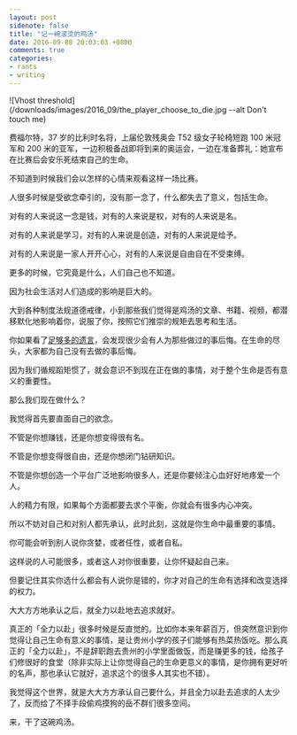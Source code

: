 ```yaml
---
layout: post
sidenote: false
title: "记一碗滚烫的鸡汤"
date: 2016-09-08 20:03:03 +0800
comments: true
categories:
- rants
- writing
---
```


![Vhost threshold](/downloads/images/2016_09/the_player_choose_to_die.jpg --alt Don't touch me)

费福尔特，37 岁的比利时名将，上届伦敦残奥会 T52 级女子轮椅短跑 100 米冠军和 200 米的亚军，一边积极备战即将到来的奥运会，一边在准备葬礼：她宣布在比赛后会安乐死结束自己的生命。

不知道到时候我们会以怎样的心情来观看这样一场比赛。

人很多时候是受欲念牵引的，没有那一念了，什么都失去了意义，包括生命。

对有的人来说这一念是钱，对有的人来说是权，对有的人来说是名。

对有的人来说是学习，对有的人来说是创造，对有的人来说是给予。

对有的人来说是一家人开开心心，对有的人来说是自由自在不受束缚。

更多的时候，它究竟是什么，人们自己也不知道。

因为社会生活对人们造成的影响是巨大的。

大到各种制度法规道德戒律，小到那些我们觉得是鸡汤的文章、书籍、视频，都潜移默化地影响着你，说服了你，按照它们推崇的规矩去思考和生活。

你如果看了[足够多的遗言](http://www.goodbyewarden.com/)，会发现很少会有人为那些做过的事后悔。在生命的尽头，大家都为自己没有去做的事后悔。

因为我们循规蹈矩惯了，就会意识不到现在正在做的事情，对于整个生命是否有意义的重要性。

那么我们现在做什么？

我觉得首先要直面自己的欲念。

不管是你想赚钱，还是你想变得很有名。

不管是你想变得很自由，还是你想闭门钻研知识。

不管是你想创造一个平台广泛地影响很多人，还是你要倾注心血好好地疼爱一个人。

人的精力有限，如果每个方面都要去求个平衡，你就会有很多内心冲突。

所以不妨对自己和对别人都先承认，此时此刻，这就是你生命中最重要的事情。

你可能会听到别人说你贪婪，或者任性，或者自私。

这样说的人可能很多，或者这人对你很重要，让你怀疑起自己来。

但要记住其实你选什么都会有人说你是错的，你才对自己的生命有选择和改变选择的权力。

大大方方地承认之后，就全力以赴地去追求就好。

真正的「全力以赴」很多时候是反直觉的。比如你本来年薪百万，但突然意识到你觉得让自己生命有意义的事情，是让贵州小学的孩子们能够有热菜热饭吃。那么真正的「全力以赴」，不是辞职跑去贵州的小学里面做饭，而是赚更多的钱，给孩子们修很好的食堂（除非实际上让你觉得自己的生命更意义的事情，是你拥有更好听的名声，那也承认它就好，追求这个的很多人其实也不错）。

我觉得这个世界，就是大大方方承认自己要什么，并且全力以赴去追求的人太少了，反而给了不择手段偷鸡摸狗的岳不群们很多空间。

来，干了这碗鸡汤。

